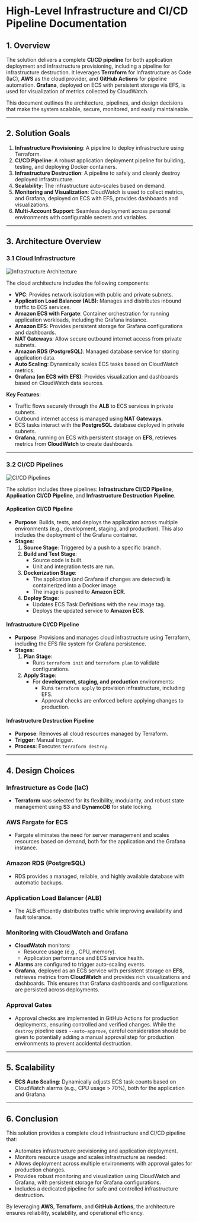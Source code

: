 # High-Level Infrastructure and CI/CD Pipeline Documentation

## 1. Overview
The solution delivers a complete **CI/CD pipeline** for both application deployment and infrastructure provisioning, including a pipeline for infrastructure destruction. It leverages **Terraform** for Infrastructure as Code (IaC), **AWS** as the cloud provider, and **GitHub Actions** for pipeline automation. **Grafana**, deployed on ECS with persistent storage via EFS, is used for visualization of metrics collected by CloudWatch.

This document outlines the architecture, pipelines, and design decisions that make the system scalable, secure, monitored, and easily maintainable.

---

## 2. Solution Goals
1. **Infrastructure Provisioning**: A pipeline to deploy infrastructure using Terraform.
2. **CI/CD Pipeline**: A robust application deployment pipeline for building, testing, and deploying Docker containers.
3. **Infrastructure Destruction**: A pipeline to safely and cleanly destroy deployed infrastructure.
4. **Scalability**: The infrastructure auto-scales based on demand.
5. **Monitoring and Visualization**: CloudWatch is used to collect metrics, and Grafana, deployed on ECS with EFS, provides dashboards and visualizations.
6. **Multi-Account Support**: Seamless deployment across personal environments with configurable secrets and variables.

---

## 3. Architecture Overview

### 3.1 Cloud Infrastructure

![Infrastructure Architecture](Infrastructure-Architecture.drawio.png)

The cloud architecture includes the following components:

- **VPC**: Provides network isolation with public and private subnets.
- **Application Load Balancer (ALB)**: Manages and distributes inbound traffic to ECS services.
- **Amazon ECS with Fargate**: Container orchestration for running application workloads, including the Grafana instance.
- **Amazon EFS**: Provides persistent storage for Grafana configurations and dashboards.
- **NAT Gateways**: Allow secure outbound internet access from private subnets.
- **Amazon RDS (PostgreSQL)**: Managed database service for storing application data.
- **Auto Scaling**: Dynamically scales ECS tasks based on CloudWatch metrics.
- **Grafana (on ECS with EFS)**: Provides visualization and dashboards based on CloudWatch data sources.

**Key Features**:
- Traffic flows securely through the **ALB** to ECS services in private subnets.
- Outbound internet access is managed using **NAT Gateways**.
- ECS tasks interact with the **PostgreSQL** database deployed in private subnets.
- **Grafana**, running on ECS with persistent storage on **EFS**, retrieves metrics from **CloudWatch** to create dashboards.

---

### 3.2 CI/CD Pipelines

![CI/CD Pipelines](pipelines.drawio.png)

The solution includes three pipelines: **Infrastructure CI/CD Pipeline**, **Application CI/CD Pipeline**, and **Infrastructure Destruction Pipeline**.

#### **Application CI/CD Pipeline**
- **Purpose**: Builds, tests, and deploys the application across multiple environments (e.g., development, staging, and production). This also includes the deployment of the Grafana container.
- **Stages**:
   1. **Source Stage**: Triggered by a push to a specific branch.
   2. **Build and Test Stage**:
      - Source code is built.
      - Unit and integration tests are run.
   3. **Dockerization Stage**:
      - The application (and Grafana if changes are detected) is containerized into a Docker image.
      - The image is pushed to **Amazon ECR**.
   4. **Deploy Stage**:
      - Updates ECS Task Definitions with the new image tag.
      - Deploys the updated service to **Amazon ECS**.

#### **Infrastructure CI/CD Pipeline**
- **Purpose**: Provisions and manages cloud infrastructure using Terraform, including the EFS file system for Grafana persistence.
- **Stages**:
   1. **Plan Stage**:
      - Runs `terraform init` and `terraform plan` to validate configurations.
   2. **Apply Stage**:
      - For **development, staging, and production** environments:
         - Runs `terraform apply` to provision infrastructure, including EFS.
         - Approval checks are enforced before applying changes to production.

#### **Infrastructure Destruction Pipeline**
- **Purpose**: Removes all cloud resources managed by Terraform.
- **Trigger**: Manual trigger.
- **Process**:  Executes `terraform destroy`.

---

## 4. Design Choices

### Infrastructure as Code (IaC)
- **Terraform** was selected for its flexibility, modularity, and robust state management using **S3** and **DynamoDB** for state locking.

### AWS Fargate for ECS
- Fargate eliminates the need for server management and scales resources based on demand, both for the application and the Grafana instance.

### Amazon RDS (PostgreSQL)
- RDS provides a managed, reliable, and highly available database with automatic backups.

### Application Load Balancer (ALB)
- The ALB efficiently distributes traffic while improving availability and fault tolerance.

### Monitoring with CloudWatch and Grafana
- **CloudWatch** monitors:
   - Resource usage (e.g., CPU, memory).
   - Application performance and ECS service health.
- **Alarms** are configured to trigger auto-scaling events.
- **Grafana**, deployed as an ECS service with persistent storage on **EFS**, retrieves metrics from **CloudWatch** and provides rich visualizations and dashboards. This ensures that Grafana dashboards and configurations are persisted across deployments.

### Approval Gates
- Approval checks are implemented in GitHub Actions for production deployments, ensuring controlled and verified changes. While the `destroy` pipeline uses `--auto-approve`, careful consideration should be given to potentially adding a manual approval step for production environments to prevent accidental destruction.

---

## 5. Scalability
- **ECS Auto Scaling**: Dynamically adjusts ECS task counts based on CloudWatch alarms (e.g., CPU usage > 70%), both for the application and Grafana.

---

## 6. Conclusion
This solution provides a complete cloud infrastructure and CI/CD pipeline that:
- Automates infrastructure provisioning and application deployment.
- Monitors resource usage and scales infrastructure as needed.
- Allows deployment across multiple environments with approval gates for production changes.
- Provides robust monitoring and visualization using CloudWatch and Grafana, with persistent storage for Grafana configurations.
- Includes a dedicated pipeline for safe and controlled infrastructure destruction.

By leveraging **AWS**, **Terraform**, and **GitHub Actions**, the architecture ensures reliability, scalability, and operational efficiency.